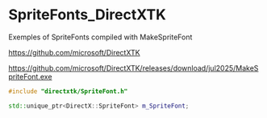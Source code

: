# SpriteFonts_DirectXTK
Exemples of SpriteFonts compiled with MakeSpriteFont

https://github.com/microsoft/DirectXTK

https://github.com/microsoft/DirectXTK/releases/download/jul2025/MakeSpriteFont.exe


```cpp
#include "directxtk/SpriteFont.h"

std::unique_ptr<DirectX::SpriteFont> m_SpriteFont;
```
